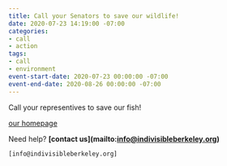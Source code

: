 ```yaml
---
title: Call your Senators to save our wildlife!
date: 2020-07-23 14:19:00 -07:00
categories:
- call
- action
tags:
- call
- environment
event-start-date: 2020-07-23 00:00:00 -07:00
event-end-date: 2020-08-26 00:00:00 -07:00
---
```


Call your representives to save our fish!

[our homepage](https://indivisibleberkeley.org)

Need help?  **\[contact us\](mailto:info@indivisibleberkeley.org)**

`[info@indivisibleberkeley.org]`